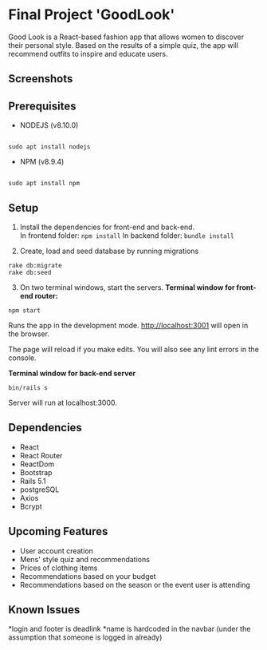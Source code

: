 # Final Project 'GoodLook'

Good Look is a React-based fashion app that allows women to discover their personal style. Based on the results of a simple quiz, the app will recommend outfits to inspire and educate users.


## Screenshots

## Prerequisites

- NODEJS (v8.10.0)

```

sudo apt install nodejs

```

- NPM (v8.9.4)

```

sudo apt install npm

```

## Setup

1. Install the dependencies for front-end and back-end.<br>
In frontend folder: `npm install`
In backend folder: `bundle install`

2. Create, load and seed database by running migrations

```
rake db:migrate
rake db:seed
```

3. On two terminal windows, start the servers.
<b>Terminal window for front-end router:</b>
```
npm start
````

Runs the app in the development mode.
[http://localhost:3001](http://localhost:3001) will open in the browser.

The page will reload if you make edits. You will also see any lint errors in the console.

<b>Terminal window for back-end server</b>
```
bin/rails s
```
Server will run at localhost:3000.

## Dependencies
* React
* React Router
* ReactDom
* Bootstrap
* Rails 5.1
* postgreSQL
* Axios
* Bcrypt

## Upcoming Features
* User account creation
* Mens' style quiz and recommendations
* Prices of clothing items
* Recommendations based on your budget
* Recommendations based on the season or the event user is attending

## Known Issues
*login and footer is deadlink
*name is hardcoded in the navbar (under the assumption that someone is logged in already)
